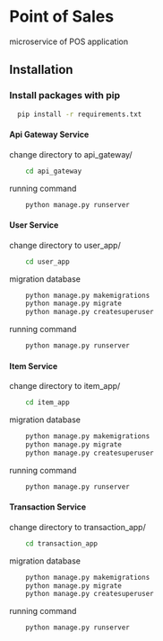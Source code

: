
# Point of Sales

microservice of POS application


## Installation

### Install packages with pip

```bash
  pip install -r requirements.txt
```

#### Api Gateway Service

change directory to api_gateway/

```bash
    cd api_gateway
```

running command

```bash
    python manage.py runserver
```

#### User Service

change directory to user_app/

```bash
    cd user_app
```

migration database

```bash
    python manage.py makemigrations
    python manage.py migrate
    python manage.py createsuperuser
```

running command

```bash
    python manage.py runserver
```

#### Item Service

change directory to item_app/

```bash
    cd item_app
```

migration database

```bash
    python manage.py makemigrations
    python manage.py migrate
    python manage.py createsuperuser
```

running command

```bash
    python manage.py runserver
```

#### Transaction Service

change directory to transaction_app/

```bash
    cd transaction_app
```

migration database

```bash
    python manage.py makemigrations
    python manage.py migrate
    python manage.py createsuperuser
```

running command

```bash
    python manage.py runserver
```
